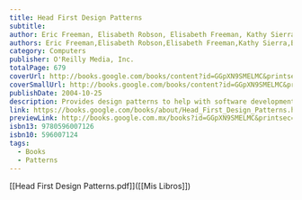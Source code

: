 ```yaml
---
title: Head First Design Patterns
subtitle: 
author: Eric Freeman, Elisabeth Robson, Elisabeth Freeman, Kathy Sierra, Bert Bates
authors: Eric Freeman,Elisabeth Robson,Elisabeth Freeman,Kathy Sierra,Bert Bates
category: Computers
publisher: O'Reilly Media, Inc.
totalPage: 679
coverUrl: http://books.google.com/books/content?id=GGpXN9SMELMC&printsec=frontcover&img=1&zoom=1&edge=curl&source=gbs_api
coverSmallUrl: http://books.google.com/books/content?id=GGpXN9SMELMC&printsec=frontcover&img=1&zoom=5&edge=curl&source=gbs_api
publishDate: 2004-10-25
description: Provides design patterns to help with software development using the Java programming language.
link: https://books.google.com/books/about/Head_First_Design_Patterns.html?hl=&id=GGpXN9SMELMC
previewLink: http://books.google.com.mx/books?id=GGpXN9SMELMC&printsec=frontcover&dq=head+first+design+patterns&hl=&as_pt=BOOKS&cd=1&source=gbs_api
isbn13: 9780596007126
isbn10: 596007124
tags:
  - Books
  - Patterns
---
```

[[Head First Design Patterns.pdf]]([[Mis Libros]])